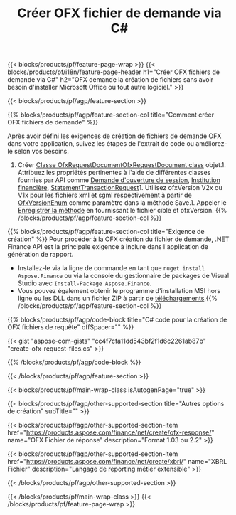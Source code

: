 ﻿---
title: Créer OFX fichier de demande via C#
description: Exemple de code pour la création du fichier de requête OFX. Utilisez l'exemple de code API pour la génération de fichiers de requête par lot OFX dans les applications basées sur .NET. 
url: /fr/net/create/ofx-request/
family: finance
platformtag: net
feature: create
informat: OFX Request
outformat: 
otherformats: OFX Response
---
{{< blocks/products/pf/feature-page-wrap >}}
{{< blocks/products/pf/i18n/feature-page-header h1="Créer OFX fichiers de demande via C#" h2="OFX demande la création de fichiers sans avoir besoin d\'installer Microsoft Office ou tout autre logiciel." >}}

{{< blocks/products/pf/agp/feature-section >}}

{{% blocks/products/pf/agp/feature-section-col title="Comment créer OFX fichiers de demande" %}}

Après avoir défini les exigences de création de fichiers de demande OFX dans votre application, suivez les étapes de l'extrait de code ou améliorez-le selon vos besoins.

1. Créer [Classe OfxRequestDocumentOfxRequestDocument class](https://apireference.aspose.com/finance/net/aspose.finance.ofx/ofxrequestdocument) objet.1. Attribuez les propriétés pertinentes à l'aide de différentes classes fournies par API comme [Demande d'ouverture de session](https://apireference.aspose.com/finance/net/aspose.finance.ofx.signon/signonrequest), [Institution financière](https://apireference.aspose.com/finance/net/aspose.finance.ofx.signon/financialinstitution), [StatementTransactionRequest](https://apireference.aspose.com/finance/net/aspose.finance.ofx.bank/statementtransactionrequest)1. Utilisez ofxVersion V2x ou V1x pour les fichiers xml et sgml respectivement à partir de [OfxVersionEnum](https://apireference.aspose.com/finance/net/aspose.finance.ofx/ofxversionenum) comme paramètre dans la méthode Save.1. Appeler le [Enregistrer la méthode](https://apireference.aspose.com/finance/net/aspose.finance.ofx/ofxrequestdocument/methods/save) en fournissant le fichier cible et ofxVersion.
{{% /blocks/products/pf/agp/feature-section-col %}}

{{% blocks/products/pf/agp/feature-section-col title="Exigence de création" %}}
Pour procéder à la OFX création du fichier de demande, .NET Finance API est la principale exigence à inclure dans l'application de génération de rapport. 
- Installez-le via la ligne de commande en tant que ```nuget install Aspose.Finance``` ou via la console du gestionnaire de packages de Visual Studio avec ```Install-Package Aspose.Finance```.
- Vous pouvez également obtenir le programme d'installation MSI hors ligne ou les DLL dans un fichier ZIP à partir de [téléchargements](https://downloads.aspose.com/finance/net).{{% /blocks/products/pf/agp/feature-section-col %}}

{{% blocks/products/pf/agp/code-block title="C# code pour la création de OFX fichiers de requête" offSpacer="" %}}

{{< gist "aspose-com-gists" "cc4f7cfa11dd543bf2f1d6c2261ab87b" "create-ofx-request-files.cs" >}}

{{% /blocks/products/pf/agp/code-block %}}

{{< /blocks/products/pf/agp/feature-section >}}

{{< blocks/products/pf/main-wrap-class isAutogenPage="true" >}}

{{< blocks/products/pf/agp/other-supported-section title="Autres options de création" subTitle="" >}}

{{< blocks/products/pf/agp/other-supported-section-item href="https://products.aspose.com/finance/net/create/ofx-response/" name="OFX Fichier de réponse" description="Format 1.03 ou 2.2" >}}

{{< blocks/products/pf/agp/other-supported-section-item href="https://products.aspose.com/finance/net/create/xbrl/" name="XBRL Fichier" description="Langage de reporting métier extensible" >}}


{{< /blocks/products/pf/agp/other-supported-section >}}

{{< /blocks/products/pf/main-wrap-class >}}
{{< /blocks/products/pf/feature-page-wrap >}}